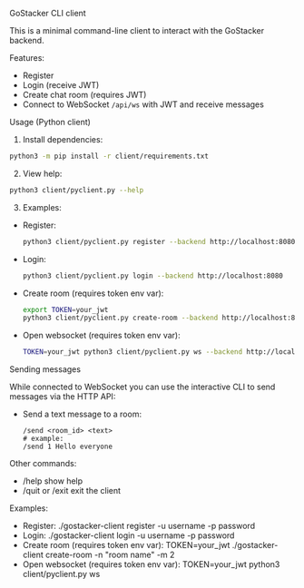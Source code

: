 GoStacker CLI client

This is a minimal command-line client to interact with the GoStacker backend.

Features:
- Register
- Login (receive JWT)
- Create chat room (requires JWT)
- Connect to WebSocket `/api/ws` with JWT and receive messages

Usage (Python client)

1. Install dependencies:

```bash
python3 -m pip install -r client/requirements.txt
```

2. View help:

```bash
python3 client/pyclient.py --help
```

3. Examples:

- Register:
  ```bash
  python3 client/pyclient.py register --backend http://localhost:8080
  ```
- Login:
  ```bash
  python3 client/pyclient.py login --backend http://localhost:8080
  ```
- Create room (requires token env var):
  ```bash
  export TOKEN=your_jwt
  python3 client/pyclient.py create-room --backend http://localhost:8080
  ```
- Open websocket (requires token env var):
  ```bash
  TOKEN=your_jwt python3 client/pyclient.py ws --backend http://localhost:8080
  ```

Sending messages

While connected to WebSocket you can use the interactive CLI to send messages via the HTTP API:

- Send a text message to a room:
  ```
  /send <room_id> <text>
  # example:
  /send 1 Hello everyone
  ```

Other commands:

- /help  show help
- /quit or /exit  exit the client

Examples:
- Register:
  ./gostacker-client register -u username -p password
- Login:
  ./gostacker-client login -u username -p password
- Create room (requires token env var):
  TOKEN=your_jwt ./gostacker-client create-room -n "room name" -m 2
- Open websocket (requires token env var):
  TOKEN=your_jwt python3 client/pyclient.py ws
